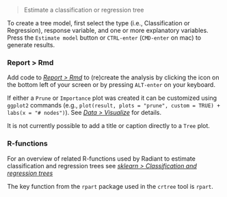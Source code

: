 > Estimate a classification or regression tree

To create a tree model, first select the type (i.e., Classification or Regression), response variable, and one or more explanatory variables. Press the `Estimate model` button or `CTRL-enter` (`CMD-enter` on mac) to generate results. 

### Report > Rmd

Add code to <a href="https://radiant-rstats.github.io/docs/data/report_rmd.html" target="_blank">_Report > Rmd_</a> to (re)create the analysis by clicking the <i title="report results" class="fa fa-edit"></i> icon on the bottom left of your screen or by pressing `ALT-enter` on your keyboard. 

If either a `Prune` or `Importance` plot was created it can be customized using `ggplot2` commands (e.g., `plot(result, plots = "prune", custom = TRUE) + labs(x = "# nodes")`). See <a href="https://radiant-rstats.github.io/docs/data/visualize.html" target="_blank">_Data > Visualize_</a> for details.

It is not currently possible to add a title or caption directly to a `Tree` plot.

### R-functions

For an overview of related R-functions used by Radiant to estimate classification and regression trees see <a href = "https://radiant-rstats.github.io/radiant.model/reference/index.html#section-model-classification-and-regression-trees" target="_blank">_sklearn > Classification and regression trees_</a>

The key function from the `rpart` package used in the `crtree` tool is `rpart`.
